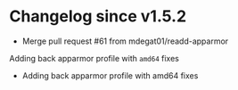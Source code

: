 # Changelog since v1.5.2
- Merge pull request #61 from mdegat01/readd-apparmor

Adding back apparmor profile with `amd64` fixes 
- Adding back apparmor profile with amd64 fixes 
